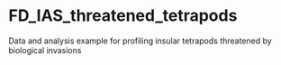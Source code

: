 # FD_IAS_threatened_tetrapods
Data and analysis example for profiling insular tetrapods threatened by biological invasions
